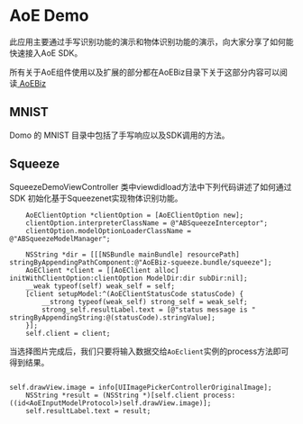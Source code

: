 # AoE Demo #

此应用主要通过手写识别功能的演示和物体识别功能的演示，向大家分享了如何能快速接入AoE SDK。

所有关于AoE组件使用以及扩展的部分都在AoEBiz目录下关于这部分内容可以阅读[ AoEBiz ](./../AoEBiz/docs/README.md)

## MNIST ##

Domo 的 MNIST 目录中包括了手写响应以及SDK调用的方法。


## Squeeze #

SqueezeDemoViewController 类中viewdidload方法中下列代码讲述了如何通过SDK 初始化基于Squeezenet实现物体识别功能。

```
    AoEClientOption *clientOption = [AoEClientOption new];
    clientOption.interpreterClassName = @"ABSqueezeInterceptor";
    clientOption.modelOptionLoaderClassName = @"ABSqueezeModelManager";
    
    NSString *dir = [[[NSBundle mainBundle] resourcePath] stringByAppendingPathComponent:@"AoEBiz-squeeze.bundle/squeeze"];
    AoEClient *client = [[AoEClient alloc] initWithClientOption:clientOption ModelDir:dir subDir:nil];
    __weak typeof(self) weak_self = self;
    [client setupModel:^(AoEClientStatusCode statusCode) {
        __strong typeof(weak_self) strong_self = weak_self;
        strong_self.resultLabel.text = [@"status message is " stringByAppendingString:@(statusCode).stringValue];
    }];
    self.client = client;

```

当选择图片完成后，我们只要将输入数据交给`AoEclient`实例的process方法即可得到结果。

```

self.drawView.image = info[UIImagePickerControllerOriginalImage];
    NSString *result = (NSString *)[self.client process:((id<AoEInputModelProtocol>)self.drawView.image)];
    self.resultLabel.text = result;

```
